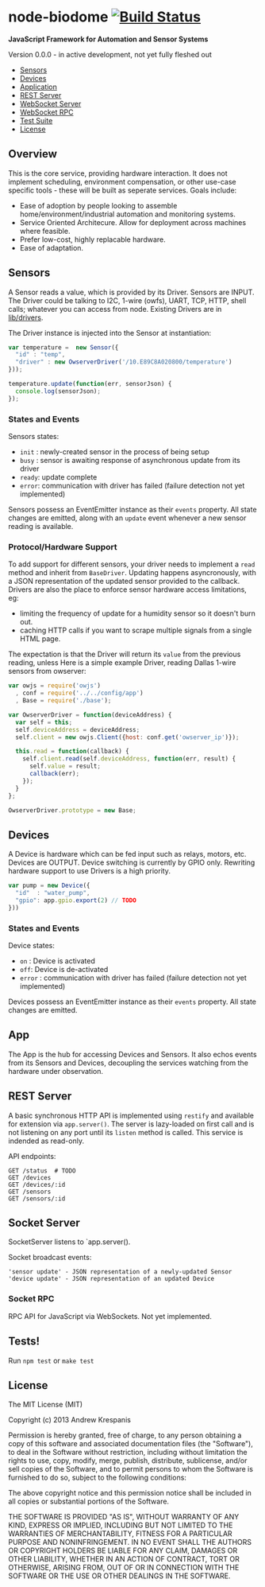 # node-biodome  [![Build Status](https://secure.travis-ci.org/andrewk/node-biodome.png?branch=master)](http://travis-ci.org/andrewk/node-biodome)

__JavaScript Framework for Automation and Sensor Systems__ 

Version 0.0.0 - in active development, not yet fully fleshed out

  * [Sensors](#sensors)
  * [Devices](#devices)
  * [Application](#app)
  * [REST Server](#rest-server)
  * [WebSocket Server](#socket-server)
  * [WebSocket RPC](#rpc-server)
  * [Test Suite](#tests)
  * [License](#license)

## Overview
This is the core service, providing hardware interaction. It does not implement scheduling, environment compensation, or other use-case specific tools - these will be built as seperate services. Goals include:

  * Ease of adoption by people looking to assemble home/environment/industrial automation and monitoring systems.
  * Service Oriented Architecure. Allow for deployment across machines where feasible.
  * Prefer low-cost, highly replacable hardware.
  * Ease of adaptation.

<a name="sensors"></a>
## Sensors
A Sensor reads a value, which is provided by its Driver. Sensors are INPUT. The Driver could be talking to I2C, 1-wire (owfs), UART, TCP, HTTP, shell calls; whatever you can access from node. Existing Drivers are in [lib/drivers](../blob/master/lib/drivers).

The Driver instance is injected into the Sensor at instantiation:

```javascript
var temperature =  new Sensor({
  "id" : "temp",
  "driver" : new OwserverDriver('/10.E89C8A020800/temperature')
}));

temperature.update(function(err, sensorJson) {
  console.log(sensorJson);
});
```

### States and Events
Sensors states:

  * `init` : newly-created sensor in the process of being setup
  * `busy` : sensor is awaiting response of asynchronous update from its driver
  * `ready`: update complete
  * `error`: communication with driver has failed (failure detection not yet implemented)

Sensors possess an EventEmitter instance as their `events` property. All state changes are emitted, along with an `update` event whenever a new sensor reading is available.

### Protocol/Hardware Support
To add support for different sensors, your driver needs to implement a `read` method and inherit from `BaseDriver`. Updating happens asyncronously, with a JSON representation of the updated sensor provided to the callback. Drivers are also the place to enforce sensor hardware access limitations, eg:

 * limiting the frequency of update for a humidity sensor so it doesn't burn out.
 * caching HTTP calls if you want to scrape multiple signals from a single HTML page.

The expectation is that the Driver will return its `value` from the previous reading, unless
Here is a simple example Driver, reading Dallas 1-wire sensors from owserver:

```javascript
var owjs = require('owjs')
  , conf = require('../../config/app')
  , Base = require('./base');

var OwserverDriver = function(deviceAddress) {
  var self = this;
  self.deviceAddress = deviceAddress;
  self.client = new owjs.Client({host: conf.get('owserver_ip')});

  this.read = function(callback) {
    self.client.read(self.deviceAddress, function(err, result) {
      self.value = result;
      callback(err);
    });
  }
};

OwserverDriver.prototype = new Base;
```

## Devices
A Device is hardware which can be fed input such as relays, motors, etc. Devices are OUTPUT. Device switching is currently by GPIO only. Rewriting hardware support to use Drivers is a high priority.

```javascript
var pump = new Device({
  "id"  : "water_pump",
  "gpio": app.gpio.export(2) // TODO
}))
```
### States and Events
Device states:

  * `on` : Device is activated
  * `off`: Device is de-activated
  * `error` : communication with driver has failed (failure detection not yet implemented)

Devices possess an EventEmitter instance as their `events` property. All state changes are emitted.

## App

The App is the hub for accessing Devices and Sensors. It also echos events from its Sensors and Devices, decoupling the services watching from the hardware under observation.

<a name="rest-server"></a>
## REST Server

A basic synchronous HTTP API is implemented using `restify` and available for extension via `app.server()`. The server is lazy-loaded on first call and is not listening on any port until its `listen` method is called. This service is indended as read-only.

API endpoints:
```
GET /status  # TODO
GET /devices
GET /devices/:id
GET /sensors
GET /sensors/:id
```

<a name="socket-server"></a>
## Socket Server

SocketServer listens to `app.server().

Socket broadcast events:
```
'sensor update' - JSON representation of a newly-updated Sensor
'device update' - JSON representation of an updated Device
```

### Socket RPC

RPC API for JavaScript via WebSockets. Not yet implemented.

<a name="tests"></a>
## Tests!
Run `npm test` or `make test`

<a name="license"></a>
## License

The MIT License (MIT)

Copyright (c) 2013 Andrew Krespanis

Permission is hereby granted, free of charge, to any person obtaining a copy
of this software and associated documentation files (the "Software"), to deal
in the Software without restriction, including without limitation the rights
to use, copy, modify, merge, publish, distribute, sublicense, and/or sell
copies of the Software, and to permit persons to whom the Software is
furnished to do so, subject to the following conditions:

The above copyright notice and this permission notice shall be included in
all copies or substantial portions of the Software.

THE SOFTWARE IS PROVIDED "AS IS", WITHOUT WARRANTY OF ANY KIND, EXPRESS OR
IMPLIED, INCLUDING BUT NOT LIMITED TO THE WARRANTIES OF MERCHANTABILITY,
FITNESS FOR A PARTICULAR PURPOSE AND NONINFRINGEMENT. IN NO EVENT SHALL THE
AUTHORS OR COPYRIGHT HOLDERS BE LIABLE FOR ANY CLAIM, DAMAGES OR OTHER
LIABILITY, WHETHER IN AN ACTION OF CONTRACT, TORT OR OTHERWISE, ARISING FROM,
OUT OF OR IN CONNECTION WITH THE SOFTWARE OR THE USE OR OTHER DEALINGS IN
THE SOFTWARE.


